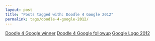 ```yaml
---
layout: post
title: "Posts tagged with: Doodle 4 Google 2012"
permalink: tags/doodle-4-google-2012/
---
```

[Doodle 4 Google winner](/2012/05/doodle-4-google-winner)
[Doodle 4 Google followup](/2012/05/doodle-4-google-followup)
[Google Logo 2012](/2012/03/google-logo-2012)
